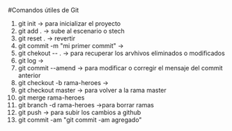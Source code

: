 #Comandos útiles de Git

1. git init  -> para inicializar el proyecto
2. git add . -> sube al escenario o stech
3. git reset . -> revertir 
4. git commit -m "mi primer commit" ->
5. git chekout -- . -> para recuperar los arvhivos eliminados o modificados
6. git log ->
7. git commit --amend -> para modificar o corregir el mensaje del commit anterior
8. git checkout -b rama-heroes ->
9. git checkout master -> para volver a la rama master
10. git merge rama-heroes
11. git branch -d rama-heroes ->para borrar ramas
12. git push -> para subir los cambios a github 
13. git commit -am "git commit -am agregado"